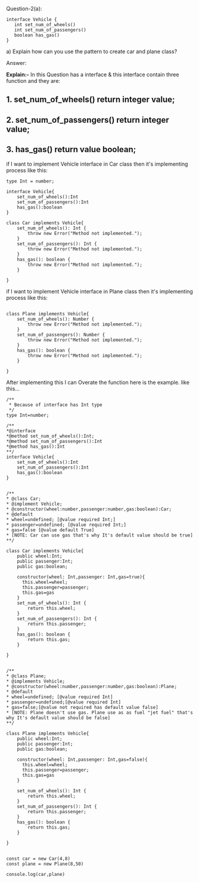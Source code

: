 Question-2(a):
```
interface Vehicle {
   int set_num_of_wheels()
   int set_num_of_passengers()
   boolean has_gas()
}
```
a) Explain how can you use the pattern to create car and plane class?

Answer: 

**Explain:-**
In this Question has a interface & this interface contain three function and they are:
## 1. set_num_of_wheels() return integer value;
## 2. set_num_of_passengers() return integer value;
## 3. has_gas() return value boolean;

if I want to implement Vehicle interface in Car class then it's implementing process like this:

```
type Int = number;

interface Vehicle{
    set_num_of_wheels():Int
    set_num_of_passengers():Int
    has_gas():boolean
}

class Car implements Vehicle{
    set_num_of_wheels(): Int {
        throw new Error("Method not implemented.");
    }
    set_num_of_passengers(): Int {
        throw new Error("Method not implemented.");
    }
    has_gas(): boolean {
        throw new Error("Method not implemented.");
    }
    
}
```
if I want to implement Vehicle interface in Plane class then it's implementing process like this:

```

class Plane implements Vehicle{
    set_num_of_wheels(): Number {
        throw new Error("Method not implemented.");
    }
    set_num_of_passengers(): Number {
        throw new Error("Method not implemented.");
    }
    has_gas(): boolean {
        throw new Error("Method not implemented.");
    }
    
}
```


After implementing this I can Overate the function here is the example.
like this...

```
/**
 * Because of interface has Int type 
 */
type Int=number;

/**
*@interface
*@method set_num_of_wheels():Int;
*@method set_num_of_passengers():Int
*@method has_gas():Int
**/
interface Vehicle{
    set_num_of_wheels():Int
    set_num_of_passengers():Int
    has_gas():boolean
}


/**
* @class Car;
* @implement Vehicle;
* @constructor(wheel:number,passenger:number,gas:boolean):Car;
* @default 
* wheel=undefined; [@value required Int;]
* passenger=undefined; [@value required Int;]
* gas=false [@value default True]
* [NOTE: Car can use gas that's why It's default value should be true] 
**/

class Car implements Vehicle{
    public wheel:Int;
    public passenger:Int; 
    public gas:boolean;

    constructor(wheel: Int,passenger: Int,gas=true){
      this.wheel=wheel;
      this.passenger=passenger;
      this.gas=gas
    }
    set_num_of_wheels(): Int {
        return this.wheel;
    }
    set_num_of_passengers(): Int {
        return this.passenger;
    }
    has_gas(): boolean {
        return this.gas;
    }
    
}


/**
* @class Plane;
* @implements Vehicle;
* @constructor(wheel:number,passenger:number,gas:boolean):Plane;
* @default 
* wheel=undefined; [@value required Int] 
* passenger=undefined;[@value required Int]
* gas=false;[@value not required has default value false] 
* [NOTE: Plane doesn't use gas. Plane use as as fuel "jet fuel" that's why It's default value should be false] 
**/

class Plane implements Vehicle{
    public wheel:Int;
    public passenger:Int; 
    public gas:boolean;

    constructor(wheel: Int,passenger: Int,gas=false){
      this.wheel=wheel;
      this.passenger=passenger;
      this.gas=gas
    }

    set_num_of_wheels(): Int {
        return this.wheel;
    }
    set_num_of_passengers(): Int {
        return this.passenger;
    }
    has_gas(): boolean {
        return this.gas;
    }
    
}


const car = new Car(4,8)
const plane = new Plane(8,50)

console.log(car,plane)

```


